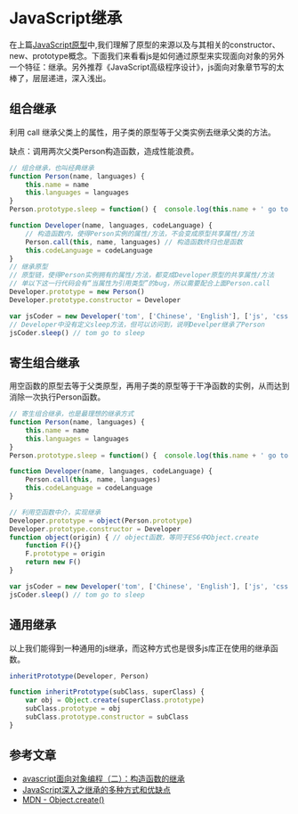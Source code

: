 # JavaScript继承

在上篇[JavaScript原型](./js-base-0-prototype.md)中,我们理解了原型的来源以及与其相关的constructor、new、prototype概念。下面我们来看看js是如何通过原型来实现面向对象的另外一个特征：继承。另外推荐《JavaScript高级程序设计》，js面向对象章节写的太棒了，层层递进，深入浅出。

## 组合继承
利用 call 继承父类上的属性，用子类的原型等于父类实例去继承父类的方法。

缺点：调用两次父类Person构造函数，造成性能浪费。

``` js
// 组合继承，也叫经典继承
function Person(name, languages) {
    this.name = name
    this.languages = languages
}
Person.prototype.sleep = function() {  console.log(this.name + ' go to sleep') }

function Developer(name, languages, codeLanguage) {
    // 构造函数内，使得Person实例的属性/方法，不会变成原型共享属性/方法
    Person.call(this, name, languages) // 构造函数终归也是函数
    this.codeLanguage = codeLanguage
}
// 继承原型
// 原型链，使得Person实例拥有的属性/方法，都变成Developer原型的共享属性/方法
// 单以下这一行代码会有“当属性为引用类型”的bug，所以需要配合上面Person.call
Developer.prototype = new Person()
Developer.prototype.constructor = Developer

var jsCoder = new Developer('tom', ['Chinese', 'English'], ['js', 'css'])
// Developer中没有定义sleep方法，但可以访问到，说明Develper继承了Person
jsCoder.sleep() // tom go to sleep
```

## 寄生组合继承

用空函数的原型去等于父类原型，再用子类的原型等于干净函数的实例，从而达到消除一次执行Person函数。

``` js
// 寄生组合继承，也是最理想的继承方式
function Person(name, languages) {
    this.name = name
    this.languages = languages
}
Person.prototype.sleep = function() {  console.log(this.name + ' go to sleep') }

function Developer(name, languages, codeLanguage) {
    Person.call(this, name, languages)
    this.codeLanguage = codeLanguage
}

// 利用空函数中介，实现继承
Developer.prototype = object(Person.prototype)
Developer.prototype.constructor = Developer
function object(origin) { // object函数，等同于ES6中Object.create
    function F(){}
    F.prototype = origin
    return new F()
}

var jsCoder = new Developer('tom', ['Chinese', 'English'], ['js', 'css'])
jsCoder.sleep() // tom go to sleep
```

## 通用继承

以上我们能得到一种通用的js继承，而这种方式也是很多js库正在使用的继承函数。

``` js
inheritPrototype(Developer, Person)

function inheritPrototype(subClass, superClass) {
    var obj = Object.create(superClass.prototype)
    subClass.prototype = obj
    subClass.prototype.constructor = subClass
}
```

## 参考文章

* [avascript面向对象编程（二）：构造函数的继承](http://www.ruanyifeng.com/blog/2010/05/object-oriented_javascript_inheritance.html)
* [JavaScript深入之继承的多种方式和优缺点](https://github.com/mqyqingfeng/Blog/issues/16)
* [MDN - Object​.create()](https://developer.mozilla.org/en-US/docs/Web/JavaScript/Reference/Global_Objects/Object/create)